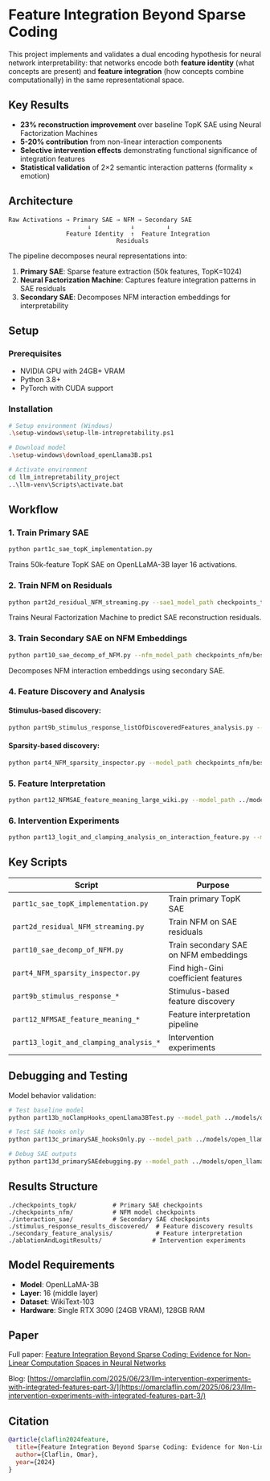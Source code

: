 # Feature Integration Beyond Sparse Coding

This project implements and validates a dual encoding hypothesis for neural network interpretability: that networks encode both **feature identity** (what concepts are present) and **feature integration** (how concepts combine computationally) in the same representational space.

## Key Results

- **23% reconstruction improvement** over baseline TopK SAE using Neural Factorization Machines
- **5-20% contribution** from non-linear interaction components
- **Selective intervention effects** demonstrating functional significance of integration features
- **Statistical validation** of 2×2 semantic interaction patterns (formality × emotion)

## Architecture

```
Raw Activations → Primary SAE → NFM → Secondary SAE
                      ↓           ↓         ↓
                Feature Identity  ↑  Feature Integration
                              Residuals
```

The pipeline decomposes neural representations into:
1. **Primary SAE**: Sparse feature extraction (50k features, TopK=1024)
2. **Neural Factorization Machine**: Captures feature integration patterns in SAE residuals
3. **Secondary SAE**: Decomposes NFM interaction embeddings for interpretability

## Setup

### Prerequisites
- NVIDIA GPU with 24GB+ VRAM
- Python 3.8+
- PyTorch with CUDA support

### Installation
```bash
# Setup environment (Windows)
.\setup-windows\setup-llm-intrepretability.ps1

# Download model
.\setup-windows\download_openLlama3B.ps1

# Activate environment
cd llm_intrepretability_project
..\llm-venv\Scripts\activate.bat
```

## Workflow

### 1. Train Primary SAE
```bash
python part1c_sae_topK_implementation.py
```
Trains 50k-feature TopK SAE on OpenLLaMA-3B layer 16 activations.

### 2. Train NFM on Residuals
```bash
python part2d_residual_NFM_streaming.py --sae1_model_path checkpoints_topk/best_model.pt --checkpoint_dir NFM_300_300_200
```
Trains Neural Factorization Machine to predict SAE reconstruction residuals.

### 3. Train Secondary SAE on NFM Embeddings
```bash
python part10_sae_decomp_of_NFM.py --nfm_model_path checkpoints_nfm/best_nfm_linear_interaction_model.pt --sae1_model_path checkpoints_topk/best_model.pt --checkpoint_dir ../interaction_sae
```
Decomposes NFM interaction embeddings using secondary SAE.

### 4. Feature Discovery and Analysis

#### Stimulus-based discovery:
```bash
python part9b_stimulus_response_listOfDiscoveredFeatures_analysis.py --model_path ../models/open_llama_3b --sae_path checkpoints_topk/best_model.pt --nfm_path checkpoints_nfm/best_nfm_linear_interaction_model.pt --output_dir ./stimulus_response_results_discovered --n_features 1 --sae_k 500
```

#### Sparsity-based discovery:
```bash
python part4_NFM_sparsity_inspector.py --model_path checkpoints_nfm/best_nfm_linear_interaction_model.pt --component embeddings
```

### 5. Feature Interpretation
```bash
python part12_NFMSAE_feature_meaning_large_wiki.py --model_path ../models/open_llama_3b --primary_sae_path ./checkpoints_topk/best_model.pt --nfm_path ./checkpoints_nfm/best_nfm_linear_interaction_model.pt --secondary_sae_path ./interaction_sae/best_interaction_sae_topk_model.pt --features "4067,4022,3520,899,2020" --output_dir ./secondary_feature_analysis --max_token_length 10 --claude_examples 20
```

### 6. Intervention Experiments
```bash
python part13_logit_and_clamping_analysis_on_interaction_feature.py --model_path ../models/open_llama_3b --primary_sae_path checkpoints_topk/best_model.pt --nfm_path checkpoints_nfm/best_nfm_linear_interaction_model.pt --secondary_sae_path ./interaction_sae/best_interaction_sae_topk_model.pt --output_dir ./ablationAndLogitResults --target_features 4067 --clamp_multipliers -4.0 0.0 1.0 4.0 --generation_length 50
```

## Key Scripts

| Script | Purpose |
|--------|---------|
| `part1c_sae_topK_implementation.py` | Train primary TopK SAE |
| `part2d_residual_NFM_streaming.py` | Train NFM on SAE residuals |
| `part10_sae_decomp_of_NFM.py` | Train secondary SAE on NFM embeddings |
| `part4_NFM_sparsity_inspector.py` | Find high-Gini coefficient features |
| `part9b_stimulus_response_*` | Stimulus-based feature discovery |
| `part12_NFMSAE_feature_meaning_*` | Feature interpretation pipeline |
| `part13_logit_and_clamping_analysis_*` | Intervention experiments |

## Debugging and Testing

Model behavior validation:
```bash
# Test baseline model
python part13b_noClampHooks_openLlama3BTest.py --model_path ../models/open_llama_3b --output_dir ./baseline_results --generation_length 50

# Test SAE hooks only
python part13c_primarySAE_hooksOnly.py --model_path ../models/open_llama_3b --primary_sae_path checkpoints_topk/best_model.pt --output_dir ./primary_sae_test --generation_length 50

# Debug SAE outputs
python part13d_primarySAEdebugging.py --model_path ../models/open_llama_3b --sae_path checkpoints_topk/checkpoint_step_200000.pt --output_dir ./sae_debug_results --device cuda --top_k 1024
```

## Results Structure

```
./checkpoints_topk/          # Primary SAE checkpoints
./checkpoints_nfm/           # NFM model checkpoints  
./interaction_sae/           # Secondary SAE checkpoints
./stimulus_response_results_discovered/  # Feature discovery results
./secondary_feature_analysis/            # Feature interpretation
./ablationAndLogitResults/              # Intervention experiments
```

## Model Requirements

- **Model**: OpenLLaMA-3B
- **Layer**: 16 (middle layer)
- **Dataset**: WikiText-103
- **Hardware**: Single RTX 3090 (24GB VRAM), 128GB RAM

## Paper

Full paper: [Feature Integration Beyond Sparse Coding: Evidence for Non-Linear Computation Spaces in Neural Networks](https://github.com/omarclaflin/LLM_Intrepretability_Integration_Features_v2/blob/main/Feature%20Integration%20Beyond%20Sparse%20Coding_%20Evidence%20for%20Non-Linear%20Computation%20Spaces%20in%20Neural%20Networks.pdf)

Blog: [https://omarclaflin.com/2025/06/23/llm-intervention-experiments-with-integrated-features-part-3/](https://omarclaflin.com/2025/06/23/llm-intervention-experiments-with-integrated-features-part-3/)

## Citation

```bibtex
@article{claflin2024feature,
  title={Feature Integration Beyond Sparse Coding: Evidence for Non-Linear Computation Spaces in Neural Networks},
  author={Claflin, Omar},
  year={2024}
}
```
